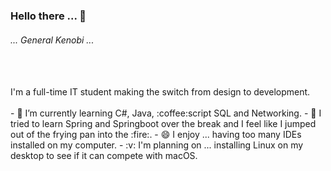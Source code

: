 ### Hello there ... 👋
###### ... General Kenobi ... 
<br />
<br />
I'm a full-time IT student making the switch from design to development.
<br />
<br />
- 🔭 I’m currently learning C#, Java, :coffee:script SQL and Networking.
- 🤔 I tried to learn Spring and Springboot over the break and I feel like I jumped out of the frying pan into the :fire:.
- 😄 I enjoy ... having too many IDEs installed on my computer.
- :v: I'm planning on ... installing Linux on my desktop to see if it can compete with macOS.
